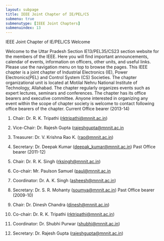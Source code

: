 ```yaml
---
layout: subpage
title: IEEE Joint Chapter of IE/PEL/CS
submenu: true
submenutype: [IEEE Joint Chapters]
submenuindex: 13
---
```


IEEE Joint Chapter of IE/PEL/CS
Welcome

Welcome to the Uttar Pradesh Section IE13/PEL35/CS23 section website for the members of the IEEE. Here you will find important announcements, calendar of events, information on officers, other units, and useful links. Please use the navigation menu on top to browse the pages.
This IEEE chapter is a joint chapter of Industrial Electronics (IE), Power Electronics(PEL) and Control System (CS) Societies. The chapter organizational unit is located at Motilal Nehru National Institute of Technology, Allahabad. The chapter regularly organizes events such as expert lectures, seminars and conferences. The chapter has its office bearers and executive committee. Anyone interested in organizing any event within the scope of chapter society is welcome to contact following office bearers of the chapter.
Current Office bearer (2013-14)

1. Chair: Dr. R. K. Tripathi (rktripathi@mnnit.ac.in)
2. Vice-Chair: Dr. Rajesh Gupta (rajeshgupta@mnnit.ac.in
3. Treasurer: Dr. V. Krishna Rao K. (rao@mnnit.ac.in)
4. Secretary: Dr. Deepak Kumar (deepak_kumar@mnnit.ac.in)
Past Office bearer (2011-12)

1. Chair: Dr. R. K. Singh (rksingh@mnnit.ac.in)
2. Co-chair: Mr. Paulson Samuel (paul@mnnit.ac.in
3. Coordinator: Dr. A. K. Singh (asheesh@mnnit.ac.in)
4. Secretary: Dr. S. R. Mohanty (soumya@mnnit.ac.in)
Past Office bearer (2009-10)

1. Chair: Dr. Dinesh Chandra (dinesh@mnnit.ac.in)
2. Co-chair: Dr. R. K. Tripathi (rktripathi@mnnit.ac.in)
3. Coordinator: Dr. Shubhi Purwar (shubhi@mnnit.ac.in)
4. Secretary: Dr. Rajesh Gupta (rajeshgupta@mnnit.ac.in)
